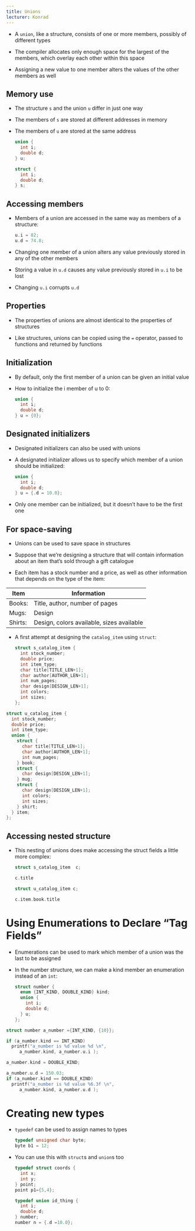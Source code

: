 ```yaml
---
title: Unions
lecturer: Konrad
---
```


-   A `union`, like a structure, consists of one or more members,
    possibly of different types

-   The compiler allocates only enough space for the largest of the
    members, which overlay each other within this space

-   Assigning a new value to one member alters the values of the other
    members as well

## Memory use

-   The structure `s` and the union `u` differ in just one way

-   The members of `s` are stored at different addresses in memory

-   The members of `u` are stored at the same address

    ```c
    union {
      int i;
      double d;
    } u;

    struct {
      int i;
      double d;
    } s;
    ```

## Accessing members

-   Members of a union are accessed in the same way as members of a
    structure:

    ```c
    u.i = 82;
    u.d = 74.8;
    ```

-   Changing one member of a union alters any value previously stored in
    any of the other members

-   Storing a value in `u.d` causes any value previously stored in `u.i`
    to be lost

-   Changing `u.i` corrupts `u.d`

## Properties

-   The properties of unions are almost identical to the properties of
    structures

-   Like structures, unions can be copied using the `=` operator, passed
    to functions and returned by functions

## Initialization

-   By default, only the first member of a union can be given an initial
    value

-   How to initialize the i member of u to 0:

    ```c
    union {
      int i;
      double d;
    } u = {0};
    ```

## Designated initializers

-   Designated initializers can also be used with unions

-   A designated initializer allows us to specify which member of a
    union should be initialized:

    ```c
    union {
      int i;
      double d;
    } u = {.d = 10.0};
    ```

-   Only one member can be initialized, but it doesn’t have to be the
    first one

## For space-saving

-   Unions can be used to save space in structures

-   Suppose that we’re designing a structure that will contain
    information about an item that’s sold through a gift catalogue

-   Each item has a stock number and a price, as well as other
    information that depends on the type of the item:

| Item    | Information                               |
| ------- | ----------------------------------------- |
| Books:  | Title, author, number of pages            |
| Mugs:   | Design                                    |
| Shirts: | Design, colors available, sizes available |

-   A first attempt at designing the `catalog_item` using `struct`:

    ```c
    struct s_catalog_item {
      int stock_number;
      double price;
      int item_type;
      char title[TITLE_LEN+1];
      char author[AUTHOR_LEN+1];
      int num_pages;
      char design[DESIGN_LEN+1];
      int colors;
      int sizes;
    };
    ```

```c
struct u_catalog_item {
  int stock_number;
  double price;
  int item_type;
  union {
    struct {
      char title[TITLE_LEN+1];
      char author[AUTHOR_LEN+1];
      int num_pages;
    } book;
    struct {
      char design[DESIGN_LEN+1];
    } mug;
    struct {
      char design[DESIGN_LEN+1];
      int colors;
      int sizes;
    } shirt;
  } item;
};
```

## Accessing nested structure

-   This nesting of unions does make accessing the struct fields a
    little more complex:

    ```c
    struct s_catalog_item  c;

    c.title

    struct u_catalog_item c;

    c.item.book.title
    ```

# Using Enumerations to Declare “Tag Fields”

-   Enumerations can be used to mark which member of a union was the
    last to be assigned

-   In the number structure, we can make a kind member an enumeration
    instead of an `int`:

    ```c
    struct number {
      enum {INT_KIND, DOUBLE_KIND} kind;
      union {
        int i;
        double d;
      } u;
    };
    ```

```c
struct number a_number ={INT_KIND, {10}};

if (a_number.kind == INT_KIND)
  printf("a_number is %d value %d \n",
     a_number.kind, a_number.u.i );

a_number.kind = DOUBLE_KIND;

a_number.u.d = 150.03;
if (a_number.kind == DOUBLE_KIND)
  printf("a_number is %d value %6.3f \n",
     a_number.kind, a_number.u.d );
```

# Creating new types

-   `typedef` can be used to assign names to types

    ```c
    typedef unsigned char byte;
    byte b1 = 12;
    ```

-   You can use this with `struct`s and `union`s too

    ```c
    typedef struct coords {
      int x;
      int y;
    } point;
    point p1={5,4};

    typedef union id_thing {
      int i;
      double d;
    } number;
    number n = {.d =10.0};
    ```

